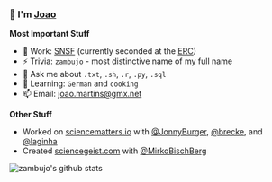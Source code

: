 ### 👋 I'm [Joao](https://en.wikipedia.org/wiki/Jo%C3%A3o)

**Most Important Stuff**

- 🔭 Work: [SNSF](http://www.snf.ch) (currently seconded at the [ERC](https://erc.europa.eu))
- ⚡ Trivia: `zambujo` - most distinctive name of my full name
- 💬 Ask me about `.txt`, `.sh`, `.r`, `.py`, `.sql`
- 🌱 Learning: `German` and `cooking`
- 📫 Email: [joao.martins@gmx.net](mailto:joao.martins@gmx.net)

**Other Stuff**

- Worked on [sciencematters.io](https://github.com/SciMts) with [@JonnyBurger](https://github.com/JonnyBurger), [@brecke](https://github.com/brecke), and [@laginha](https://github.com/laginha)
- Created [sciencegeist.com](https://www.sciencegeist.com) with [@MirkoBischBerg](https://twitter.com/MirkoBischBerg)

![zambujo's github stats](https://github-readme-stats.vercel.app/api?username=zambujo&show_icons=true&hide_border=true)
